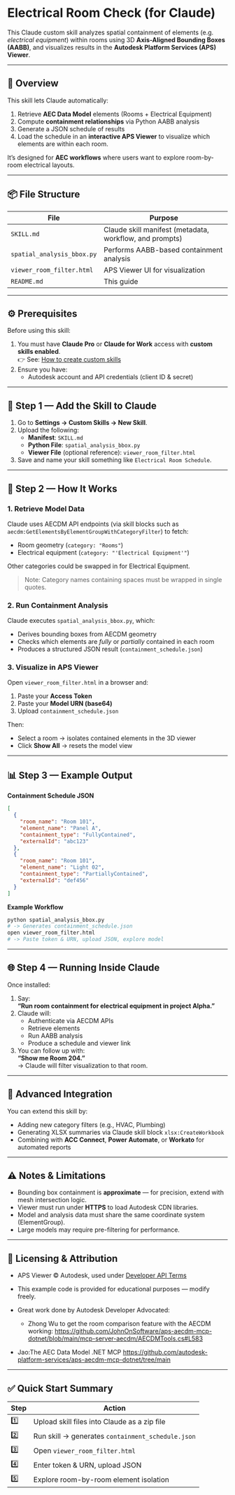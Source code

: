 # Electrical Room Check (for Claude)

This Claude custom skill analyzes spatial containment of elements (e.g. *electrical equipment*) within rooms using 3D **Axis-Aligned Bounding Boxes (AABB)**, and visualizes results in the **Autodesk Platform Services (APS) Viewer**.

---

## 🧠 Overview

This skill lets Claude automatically:
1. Retrieve **AEC Data Model** elements (Rooms + Electrical Equipment)
2. Compute **containment relationships** via Python AABB analysis
3. Generate a JSON schedule of results
4. Load the schedule in an **interactive APS Viewer** to visualize which elements are within each room.

It’s designed for **AEC workflows** where users want to explore room-by-room electrical layouts.

---

## 📦 File Structure

| File | Purpose |
|------|----------|
| `SKILL.md` | Claude skill manifest (metadata, workflow, and prompts) |
| `spatial_analysis_bbox.py` | Performs AABB-based containment analysis |
| `viewer_room_filter.html` | APS Viewer UI for visualization |
| `README.md` | This guide |

---

## ⚙️ Prerequisites

Before using this skill:
1. You must have **Claude Pro** or **Claude for Work** access with **custom skills enabled**.  
   👉 See: [How to create custom skills](https://support.claude.com/en/articles/12512198-how-to-create-custom-skills)
2. Ensure you have:
   - Autodesk account and API credentials (client ID & secret)

---

## 🧩 Step 1 — Add the Skill to Claude

1. Go to **Settings → Custom Skills → New Skill**.  
2. Upload the following:
   - **Manifest**: `SKILL.md`
   - **Python File**: `spatial_analysis_bbox.py`
   - **Viewer File** (optional reference): `viewer_room_filter.html`
3. Save and name your skill something like `Electrical Room Schedule`.

---

## 🧠 Step 2 — How It Works

### 1. Retrieve Model Data
Claude uses AECDM API endpoints (via skill blocks such as `aecdm:GetElementsByElementGroupWithCategoryFilter`) to fetch:
- Room geometry (`category: "Rooms"`)
- Electrical equipment (`category: "'Electrical Equipment'"`)

Other categories could be swapped in for Electrical Equipment.
> Note: Category names containing spaces must be wrapped in single quotes.

### 2. Run Containment Analysis
Claude executes `spatial_analysis_bbox.py`, which:
- Derives bounding boxes from AECDM geometry
- Checks which elements are *fully* or *partially* contained in each room
- Produces a structured JSON result (`containment_schedule.json`)

### 3. Visualize in APS Viewer
Open `viewer_room_filter.html` in a browser and:
1. Paste your **Access Token**  
2. Paste your **Model URN (base64)**  
3. Upload `containment_schedule.json`

Then:
- Select a room → isolates contained elements in the 3D viewer
- Click **Show All** → resets the model view

---

## 📊 Step 3 — Example Output

**Containment Schedule JSON**
```json
[
  {
    "room_name": "Room 101",
    "element_name": "Panel A",
    "containment_type": "FullyContained",
    "externalId": "abc123"
  },
  {
    "room_name": "Room 101",
    "element_name": "Light 02",
    "containment_type": "PartiallyContained",
    "externalId": "def456"
  }
]
```

**Example Workflow**

```bash
python spatial_analysis_bbox.py
# -> Generates containment_schedule.json
open viewer_room_filter.html
# -> Paste token & URN, upload JSON, explore model
```

---

## 🌐 Step 4 — Running Inside Claude

Once installed:
1. Say:  
   **“Run room containment for electrical equipment in project Alpha.”**
2. Claude will:
   - Authenticate via AECDM APIs  
   - Retrieve elements  
   - Run AABB analysis  
   - Produce a schedule and viewer link  
3. You can follow up with:  
   **“Show me Room 204.”**  
   → Claude will filter visualization to that room.

---

## 🧩 Advanced Integration

You can extend this skill by:
- Adding new category filters (e.g., HVAC, Plumbing)
- Generating XLSX summaries via Claude skill block `xlsx:CreateWorkbook`
- Combining with **ACC Connect**, **Power Automate**, or **Workato** for automated reports

---

## ⚠️ Notes & Limitations

- Bounding box containment is **approximate** — for precision, extend with mesh intersection logic.
- Viewer must run under **HTTPS** to load Autodesk CDN libraries.
- Model and analysis data must share the same coordinate system (ElementGroup).
- Large models may require pre-filtering for performance.

---

## 🧾 Licensing & Attribution

- APS Viewer © Autodesk, used under [Developer API Terms](https://aps.autodesk.com/terms)
- This example code is provided for educational purposes — modify freely.

- Great work done by Autodesk Developer Advocated:
   - Zhong Wu to get the room comparison feature with the AECDM working:
https://github.com/JohnOnSoftware/aps-aecdm-mcp-dotnet/blob/main/mcp-server-aecdm/AECDMTools.cs#L583

 - Jao:The AEC Data Model .NET MCP https://github.com/autodesk-platform-services/aps-aecdm-mcp-dotnet/tree/main
   
---

## ✅ Quick Start Summary

| Step | Action |
|------|--------|
| 1️⃣ | Upload skill files into Claude as a zip file |
| 2️⃣ | Run skill → generates `containment_schedule.json` |
| 3️⃣ | Open `viewer_room_filter.html` |
| 4️⃣ | Enter token & URN, upload JSON |
| 5️⃣ | Explore room-by-room element isolation |

